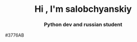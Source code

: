 <h1 align="center">Hi , I'm salobchyanskiy
<h3 align="center">Python dev and russian student</h3>
#3776AB
